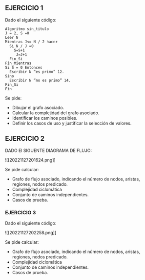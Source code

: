 ## EJERCICIO 1

Dado el siguiente código:

```code
Algoritmo sin_titulo
J = 2, S =0
Leer N
Mientras J<= N / 2 hacer 
  Si N / J =0
    S=S+1
	 J=J+1
  Fin_Si
Fin_Mientras
Si S = 0 Entonces
  Escribir N “es primo” 12. 
Sino
  Escribir N “no es primo” 14. 
Fin_Si
Fin
```

Se pide:
- Dibujar el grafo asociado.
- Calcular la complejidad del grafo asociado.
- Identificar los caminos posibles.
- Definir los casos de uso y justificar la selección de valores.


## EJERCICIO 2
DADO El SIGUENTE DIAGRAMA DE FLUJO:

![[20221127201624.png]]

Se pide calcular:
- Grafo de flujo asociado, indicando el número de nodos, aristas, regiones, nodos predicado.
- Complejidad ciclomática
- Conjunto de caminos independientes.
- Casos de prueba.

### EJERCICIO 3
Dado el siguiente código:

![[20221127202258.png]]

Se pide calcular:
- Grafo de flujo asociado, indicando el número de nodos, aristas, regiones, nodos predicado.
- Complejidad ciclomática
- Conjunto de caminos independientes.
- Casos de prueba.
